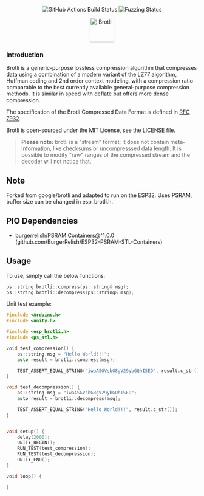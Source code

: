 <p align="center">
  <img src="https://github.com/google/brotli/actions/workflows/build_test.yml/badge.svg" alt="GitHub Actions Build Status" href="https://github.com/google/brotli/actions?query=branch%3Amaster">
  <img src="https://oss-fuzz-build-logs.storage.googleapis.com/badges/brotli.svg" alt="Fuzzing Status" href="https://oss-fuzz-build-logs.storage.googleapis.com/index.html#brotli">
</p>
<p align="center"><img src="https://brotli.org/brotli.svg" alt="Brotli" width="64"></p>

### Introduction

Brotli is a generic-purpose lossless compression algorithm that compresses data
using a combination of a modern variant of the LZ77 algorithm, Huffman coding
and 2nd order context modeling, with a compression ratio comparable to the best
currently available general-purpose compression methods. It is similar in speed
with deflate but offers more dense compression.

The specification of the Brotli Compressed Data Format is defined in [RFC 7932](https://tools.ietf.org/html/rfc7932).

Brotli is open-sourced under the MIT License, see the LICENSE file.

> **Please note:** brotli is a "stream" format; it does not contain
> meta-information, like checksums or uncompresssed data length. It is possible
> to modify "raw" ranges of the compressed stream and the decoder will not
> notice that.

## Note
Forked from google/brotli and adapted to run on the ESP32. Uses PSRAM, buffer size can be changed in esp_brotli.h.

## PIO Dependencies
- burgerrelish/PSRAM Containers@^1.0.0 (github.com/BurgerRelish/ESP32-PSRAM-STL-Containers)

## Usage
To use, simply call the below functions:
```cpp 
ps::string brotli::compress(ps::string& msg);
ps::string brotli::decompress(ps::string& msg);
```

Unit test example:
```cpp
#include <Arduino.h>
#include <unity.h>

#include <esp_brotli.h>
#include <ps_stl.h>

void test_compression() {
    ps::string msg = "Hello World!!!";
    auto result = brotli::compress(msg);

    TEST_ASSERT_EQUAL_STRING("iwaASGVsbG8gV29ybGQhISED", result.c_str());
}

void test_decompression() {
    ps::string msg = "iwaASGVsbG8gV29ybGQhISED";
    auto result = brotli::decompress(msg);

    TEST_ASSERT_EQUAL_STRING("Hello World!!!", result.c_str());
}


void setup() {
    delay(2000);
    UNITY_BEGIN();
    RUN_TEST(test_compression);
    RUN_TEST(test_decompression);
    UNITY_END();
}

void loop() {

}
```
